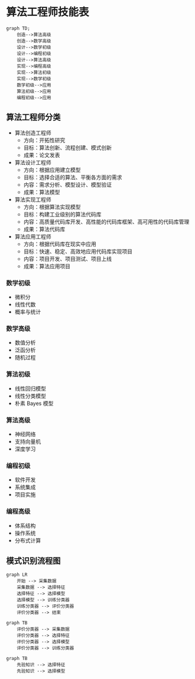 # 算法工程师技能表

```mermaid
graph TD;
    创造-->算法高级
    创造-->数学高级
    设计-->数学初级
    设计-->编程初级
    设计-->算法高级
    实现-->编程高级
    实现-->算法初级
    实现-->数学初级
    数学初级-->应用
    算法初级-->应用
    编程初级-->应用
```

## 算法工程师分类

-   算法创造工程师
    -   方向：开拓性研究
    -   目标：算法创新、流程创建、模式创新
    -   成果：论文发表
-   算法设计工程师
    -   方向：根据应用建立模型
    -   目标：选择合适的算法、平衡各方面的需求
    -   内容：需求分析、模型设计、模型验证
    -   成果：算法模型
-   算法实现工程师
    -   方向：根据算法实现模型
    -   目标：构建工业级别的算法代码库
    -   内容：高质量代码库开发、高性能的代码库框架、高可用性的代码库管理
    -   成果：算法代码库
-   算法应用工程师
    -   方向：根据代码库在现实中应用
    -   目标：快速、稳定、高效地应用代码库实现项目
    -   内容：项目开发、项目测试、项目上线
    -   成果：算法应用项目

### 数学初级

-   微积分
-   线性代数
-   概率与统计

### 数学高级

-   数值分析
-   泛函分析
-   随机过程

### 算法初级

-   线性回归模型
-   线性分类模型
-   朴素 Bayes 模型

### 算法高级

-   神经网络
-   支持向量机
-   深度学习

### 编程初级

-   软件开发
-   系统集成
-   项目实施

### 编程高级

-   体系结构
-   操作系统
-   分布式计算

## 模式识别流程图

```mermaid
graph LR
    开始 --> 采集数据
    采集数据 --> 选择特征
    选择特征 --> 选择模型
    选择模型 --> 训练分类器
    训练分类器 --> 评价分类器
    评价分类器 --> 结束
```

```mermaid
graph TB
    评价分类器 --> 采集数据
    评价分类器 --> 选择特征
    评价分类器 --> 选择模型
    评价分类器 --> 训练分类器
```

```mermaid
graph TB
    先验知识 --> 选择特征
    先验知识 --> 选择模型
```

